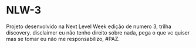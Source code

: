 # NLW-3
Projeto desenvolvido na Next Level Week edição de numero 3, trilha discovery.
disclaimer eu não tenho direito sobre nada, pega o que vc quiser mas se tomar eu não me responsabilizo, #PAZ.
